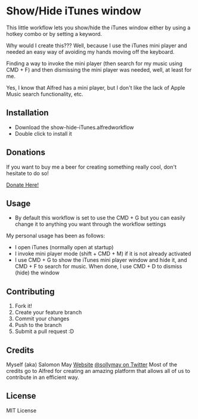 # Show/Hide iTunes window

This little workflow lets you show/hide the iTunes window either by using a hotkey combo or by setting a keyword.

Why would I create this??? Well, because I use the iTunes mini player and needed an easy way of avoiding my hands moving off the keyboard.

Finding a way to invoke the mini player (then search for my music using CMD + F) and then dismissing the mini player was needed, well, at least for me.

Yes, I know that Alfred has a mini player, but I don't like the lack of Apple Music search functionality, etc.

## Installation

* Download the show-hide-iTunes.alfredworkflow
* Double click to install it

## Donations

If you want to buy me a beer for creating something really cool, don't hesitate to do so!

[Donate Here!](https://www.paypal.com/cgi-bin/webscr?cmd=_donations&business=9KZ9XGFMGDTLE&lc=US&item_name=Salomon%20May&currency_code=USD&bn=PP%2dDonationsBF%3abtn_donate_LG%2egif%3aNonHosted)

## Usage

* By default this workflow is set to use the CMD + G but you can easily change it to anything you want through the workflow settings

My personal usage has been as follows:
* I open iTunes (normally open at startup)
* I invoke mini player mode (shift + CMD + M) if it is not already activated
* I use CMD + G to show the iTunes mini player window and hide it, and CMD + F to search for music. When done, I use CMD + D to dismiss (hide) the window

## Contributing
1. Fork it!
2. Create your feature branch
3. Commit your changes
4. Push to the branch
5. Submit a pull request :D

## Credits

Myself (aka) Salomon May
[Website](http://www.salomonmay.com)
[@sollymay on Twitter](http://twitter.com/sollymay)
Most of the credits go to Alfred for creating an amazing platform that allows all of us to contribute in an efficient way.

## License

MIT License
